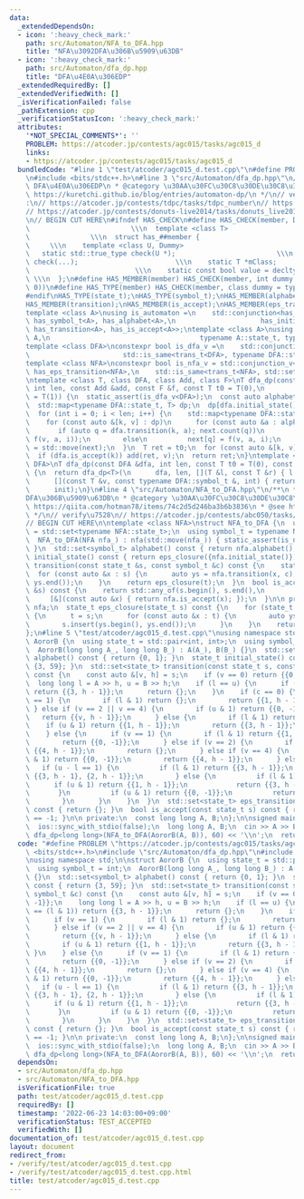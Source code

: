 ```yaml
---
data:
  _extendedDependsOn:
  - icon: ':heavy_check_mark:'
    path: src/Automaton/NFA_to_DFA.hpp
    title: "NFA\u3092DFA\u306B\u5909\u63DB"
  - icon: ':heavy_check_mark:'
    path: src/Automaton/dfa_dp.hpp
    title: "DFA\u4E0A\u306EDP"
  _extendedRequiredBy: []
  _extendedVerifiedWith: []
  _isVerificationFailed: false
  _pathExtension: cpp
  _verificationStatusIcon: ':heavy_check_mark:'
  attributes:
    '*NOT_SPECIAL_COMMENTS*': ''
    PROBLEM: https://atcoder.jp/contests/agc015/tasks/agc015_d
    links:
    - https://atcoder.jp/contests/agc015/tasks/agc015_d
  bundledCode: "#line 1 \"test/atcoder/agc015_d.test.cpp\"\n#define PROBLEM \"https://atcoder.jp/contests/agc015/tasks/agc015_d\"\
    \n#include <bits/stdc++.h>\n#line 3 \"src/Automaton/dfa_dp.hpp\"\n/**\n * @title\
    \ DFA\u4E0A\u306EDP\n * @category \u30AA\u30FC\u30C8\u30DE\u30C8\u30F3\n * @see\
    \ https://kuretchi.github.io/blog/entries/automaton-dp/\n */\n// verify\u7528\
    :\n// https://atcoder.jp/contests/tdpc/tasks/tdpc_number\n// https://atcoder.jp/contests/abc029/tasks/abc029_d\n\
    // https://atcoder.jp/contests/donuts-live2014/tasks/donuts_live2014_2\n// https://atcoder.jp/contests/joi2012yo/tasks/joi2012yo_f\n\
    \n// BEGIN CUT HERE\n#ifndef HAS_CHECK\n#define HAS_CHECK(member, Dummy)     \
    \                         \\\n  template <class T>                           \
    \               \\\n  struct has_##member {                                  \
    \     \\\n    template <class U, Dummy>                                 \\\n \
    \   static std::true_type check(U *);                         \\\n    static std::false_type\
    \ check(...);                        \\\n    static T *mClass;               \
    \                          \\\n    static const bool value = decltype(check(mClass))::value;\
    \ \\\n  };\n#define HAS_MEMBER(member) HAS_CHECK(member, int dummy = (&U::member,\
    \ 0))\n#define HAS_TYPE(member) HAS_CHECK(member, class dummy = typename U::member)\n\
    #endif\nHAS_TYPE(state_t);\nHAS_TYPE(symbol_t);\nHAS_MEMBER(alphabet);\nHAS_MEMBER(initial_state);\n\
    HAS_MEMBER(transition);\nHAS_MEMBER(is_accept);\nHAS_MEMBER(eps_transition);\n\
    template <class A>\nusing is_automaton =\n    std::conjunction<has_state_t<A>,\
    \ has_symbol_t<A>, has_alphabet<A>,\n                     has_initial_state<A>,\
    \ has_transition<A>, has_is_accept<A>>;\ntemplate <class A>\nusing trans_t = std::invoke_result_t<decltype(&A::transition),\
    \ A,\n                                     typename A::state_t, typename A::symbol_t>;\n\
    template <class DFA>\nconstexpr bool is_dfa_v =\n    std::conjunction_v<is_automaton<DFA>,\n\
    \                       std::is_same<trans_t<DFA>, typename DFA::state_t>>;\n\
    template <class NFA>\nconstexpr bool is_nfa_v = std::conjunction_v<\n    is_automaton<NFA>,\
    \ has_eps_transition<NFA>,\n    std::is_same<trans_t<NFA>, std::set<typename NFA::state_t>>>;\n\
    \ntemplate <class T, class DFA, class Add, class F>\nT dfa_dp(const DFA &dfa,\
    \ int len, const Add &add, const F &f, const T t0 = T(0),\n         const T init\
    \ = T(1)) {\n  static_assert(is_dfa_v<DFA>);\n  const auto alphabet = dfa.alphabet();\n\
    \  std::map<typename DFA::state_t, T> dp;\n  dp[dfa.initial_state()] = init;\n\
    \  for (int i = 0; i < len; i++) {\n    std::map<typename DFA::state_t, T> next;\n\
    \    for (const auto &[k, v] : dp)\n      for (const auto &a : alphabet) {\n \
    \       if (auto q = dfa.transition(k, a); next.count(q))\n          add(next[q],\
    \ f(v, a, i));\n        else\n          next[q] = f(v, a, i);\n      }\n    dp\
    \ = std::move(next);\n  }\n  T ret = t0;\n  for (const auto &[k, v] : dp)\n  \
    \  if (dfa.is_accept(k)) add(ret, v);\n  return ret;\n}\ntemplate <class T, class\
    \ DFA>\nT dfa_dp(const DFA &dfa, int len, const T t0 = T(0), const T init = T(1))\
    \ {\n  return dfa_dp<T>(\n      dfa, len, [](T &l, const T &r) { l += r; },\n\
    \      [](const T &v, const typename DFA::symbol_t &, int) { return v; }, t0,\n\
    \      init);\n}\n#line 4 \"src/Automaton/NFA_to_DFA.hpp\"\n/**\n * @title NFA\u3092\
    DFA\u306B\u5909\u63DB\n * @category \u30AA\u30FC\u30C8\u30DE\u30C8\u30F3\n * @see\
    \ https://qiita.com/hotman78/items/74c2d5d246ba3b6b3836\n * @see https://blog.knshnb.com/posts/aoj2587/\n\
    \ */\n// verify\u7528\n// https://atcoder.jp/contests/abc050/tasks/arc066_b\n\n\
    // BEGIN CUT HERE\n\ntemplate <class NFA>\nstruct NFA_to_DFA {\n  using state_t\
    \ = std::set<typename NFA::state_t>;\n  using symbol_t = typename NFA::symbol_t;\n\
    \  NFA_to_DFA(NFA nfa_) : nfa(std::move(nfa_)) { static_assert(is_nfa_v<NFA>);\
    \ }\n  std::set<symbol_t> alphabet() const { return nfa.alphabet(); }\n  state_t\
    \ initial_state() const { return eps_closure({nfa.initial_state()}); }\n  state_t\
    \ transition(const state_t &s, const symbol_t &c) const {\n    state_t t;\n  \
    \  for (const auto &x : s) {\n      auto ys = nfa.transition(x, c);\n      t.insert(ys.begin(),\
    \ ys.end());\n    }\n    return eps_closure(t);\n  }\n  bool is_accept(const state_t\
    \ &s) const {\n    return std::any_of(s.begin(), s.end(),\n                  \
    \     [&](const auto &x) { return nfa.is_accept(x); });\n  }\n\n private:\n  NFA\
    \ nfa;\n  state_t eps_closure(state_t s) const {\n    for (state_t t; s != t;)\
    \ {\n      t = s;\n      for (const auto &x : t) {\n        auto ys = nfa.eps_transition(x);\n\
    \        s.insert(ys.begin(), ys.end());\n      }\n    }\n    return s;\n  }\n\
    };\n#line 5 \"test/atcoder/agc015_d.test.cpp\"\nusing namespace std;\n\nstruct\
    \ AororB {\n  using state_t = std::pair<int, int>;\n  using symbol_t = int;\n\
    \  AororB(long long A_, long long B_) : A(A_), B(B_) {}\n  std::set<symbol_t>\
    \ alphabet() const { return {0, 1}; }\n  state_t initial_state() const { return\
    \ {3, 59}; }\n  std::set<state_t> transition(const state_t s, const symbol_t &c)\
    \ const {\n    const auto &[v, h] = s;\n    if (v == 0) return {{0, -1}};\n  \
    \  long long l = A >> h, u = B >> h;\n    if (l == u) {\n      if (c == (l & 1))\
    \ return {{3, h - 1}};\n      return {};\n    }\n    if (c == 0) {\n      if (v\
    \ == 1) {\n        if (l & 1) return {};\n        return {{1, h - 1}};\n     \
    \ } else if (v == 2 || v == 4) {\n        if (u & 1) return {{0, -1}};\n     \
    \   return {{v, h - 1}};\n      } else {\n        if (l & 1) return {};\n    \
    \    if (u & 1) return {{1, h - 1}};\n        return {{3, h - 1}};\n      }\n\
    \    } else {\n      if (v == 1) {\n        if (l & 1) return {{1, h - 1}};\n\
    \        return {{0, -1}};\n      } else if (v == 2) {\n        if (u & 1) return\
    \ {{4, h - 1}};\n        return {};\n      } else if (v == 4) {\n        if (u\
    \ & 1) return {{0, -1}};\n        return {{4, h - 1}};\n      } else {\n     \
    \   if (u - l == 1) {\n          if (l & 1) return {{3, h - 1}};\n          return\
    \ {{3, h - 1}, {2, h - 1}};\n        } else {\n          if (l & 1) {\n      \
    \      if (u & 1) return {{1, h - 1}};\n            return {{3, h - 1}};\n   \
    \       }\n          if (u & 1) return {{0, -1}};\n          return {{4, h - 1}};\n\
    \        }\n      }\n    }\n  }\n  std::set<state_t> eps_transition(const state_t)\
    \ const { return {}; }\n  bool is_accept(const state_t s) const { return s.second\
    \ == -1; }\n\n private:\n  const long long A, B;\n};\n\nsigned main() {\n  cin.tie(0);\n\
    \  ios::sync_with_stdio(false);\n  long long A, B;\n  cin >> A >> B;\n  cout <<\
    \ dfa_dp<long long>(NFA_to_DFA(AororB(A, B)), 60) << '\\n';\n  return 0;\n}\n"
  code: "#define PROBLEM \"https://atcoder.jp/contests/agc015/tasks/agc015_d\"\n#include\
    \ <bits/stdc++.h>\n#include \"src/Automaton/dfa_dp.hpp\"\n#include \"src/Automaton/NFA_to_DFA.hpp\"\
    \nusing namespace std;\n\nstruct AororB {\n  using state_t = std::pair<int, int>;\n\
    \  using symbol_t = int;\n  AororB(long long A_, long long B_) : A(A_), B(B_)\
    \ {}\n  std::set<symbol_t> alphabet() const { return {0, 1}; }\n  state_t initial_state()\
    \ const { return {3, 59}; }\n  std::set<state_t> transition(const state_t s, const\
    \ symbol_t &c) const {\n    const auto &[v, h] = s;\n    if (v == 0) return {{0,\
    \ -1}};\n    long long l = A >> h, u = B >> h;\n    if (l == u) {\n      if (c\
    \ == (l & 1)) return {{3, h - 1}};\n      return {};\n    }\n    if (c == 0) {\n\
    \      if (v == 1) {\n        if (l & 1) return {};\n        return {{1, h - 1}};\n\
    \      } else if (v == 2 || v == 4) {\n        if (u & 1) return {{0, -1}};\n\
    \        return {{v, h - 1}};\n      } else {\n        if (l & 1) return {};\n\
    \        if (u & 1) return {{1, h - 1}};\n        return {{3, h - 1}};\n     \
    \ }\n    } else {\n      if (v == 1) {\n        if (l & 1) return {{1, h - 1}};\n\
    \        return {{0, -1}};\n      } else if (v == 2) {\n        if (u & 1) return\
    \ {{4, h - 1}};\n        return {};\n      } else if (v == 4) {\n        if (u\
    \ & 1) return {{0, -1}};\n        return {{4, h - 1}};\n      } else {\n     \
    \   if (u - l == 1) {\n          if (l & 1) return {{3, h - 1}};\n          return\
    \ {{3, h - 1}, {2, h - 1}};\n        } else {\n          if (l & 1) {\n      \
    \      if (u & 1) return {{1, h - 1}};\n            return {{3, h - 1}};\n   \
    \       }\n          if (u & 1) return {{0, -1}};\n          return {{4, h - 1}};\n\
    \        }\n      }\n    }\n  }\n  std::set<state_t> eps_transition(const state_t)\
    \ const { return {}; }\n  bool is_accept(const state_t s) const { return s.second\
    \ == -1; }\n\n private:\n  const long long A, B;\n};\n\nsigned main() {\n  cin.tie(0);\n\
    \  ios::sync_with_stdio(false);\n  long long A, B;\n  cin >> A >> B;\n  cout <<\
    \ dfa_dp<long long>(NFA_to_DFA(AororB(A, B)), 60) << '\\n';\n  return 0;\n}"
  dependsOn:
  - src/Automaton/dfa_dp.hpp
  - src/Automaton/NFA_to_DFA.hpp
  isVerificationFile: true
  path: test/atcoder/agc015_d.test.cpp
  requiredBy: []
  timestamp: '2022-06-23 14:03:00+09:00'
  verificationStatus: TEST_ACCEPTED
  verifiedWith: []
documentation_of: test/atcoder/agc015_d.test.cpp
layout: document
redirect_from:
- /verify/test/atcoder/agc015_d.test.cpp
- /verify/test/atcoder/agc015_d.test.cpp.html
title: test/atcoder/agc015_d.test.cpp
---
```

